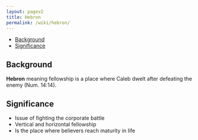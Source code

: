 ```yaml
---
layout: pagev2
title: Hebron
permalink: /wiki/hebron/
---
```

- [Background](#background)
- [Significance](#significance)

## Background

**Hebron** meaning fellowship is a place where Caleb dwelt after defeating the enemy (Num. 14:14).

## Significance

- Issue of fighting the corporate battle
- Vertical and horizontal fellowship
- Is the place where believers reach maturity in life